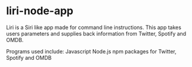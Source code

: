 # liri-node-app

Liri is a Siri like app made for command line instructions.  This app takes users parameters and 
supplies back information from Twitter, Spotify and OMDB.

Programs used include:
Javascript
Node.js
npm packages for Twitter, Spotify and OMDB